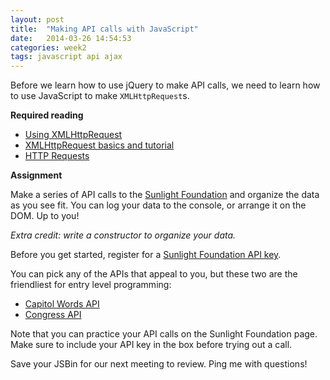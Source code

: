 ```yaml
---
layout: post
title:  "Making API calls with JavaScript"
date:   2014-03-26 14:54:53
categories: week2
tags: javascript api ajax
---
```


Before we learn how to use jQuery to make API calls, we need to learn how to use JavaScript to make `XMLHttpRequest`s.

**Required reading**

* [Using XMLHttpRequest](https://developer.mozilla.org/en-US/docs/Web/API/XMLHttpRequest/Using_XMLHttpRequest)
* [XMLHttpRequest basics and tutorial](http://www.html5rocks.com/en/tutorials/file/xhr2/)
* [HTTP Requests](http://eloquentjavascript.net/chapter14.html)

**Assignment**

Make a series of API calls to the [Sunlight Foundation](http://sunlightfoundation.com/api/) and organize the data as you see fit. You can log your data to the console, or arrange it on the DOM. Up to you!

*Extra credit: write a constructor to organize your data.*

Before you get started, register for a [Sunlight Foundation API key](http://sunlightfoundation.com/api/accounts/register/).

You can pick any of the APIs that appeal to you, but these two are the friendliest for entry level programming:

* [Capitol Words API](http://tryit.sunlightfoundation.com/capitolwords)
* [Congress API](http://tryit.sunlightfoundation.com/congress)

Note that you can practice your API calls on the Sunlight Foundation page. Make sure to include your API key in the box before trying out a call.

Save your JSBin for our next meeting to review. Ping me with questions!